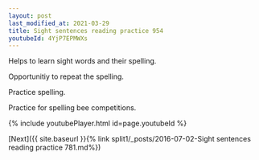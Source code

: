 ```yaml
---
layout: post
last_modified_at: 2021-03-29
title: Sight sentences reading practice 954
youtubeId: 4YjP7EPMWXs
---
```

 
 
Helps to learn sight words and their spelling.

Opportunitiy to repeat the spelling. 

Practice spelling. 
 
Practice for spelling bee competitions. 
 
{% include youtubePlayer.html id=page.youtubeId %}
 
 

[Next]({{ site.baseurl }}{% link  split1/_posts/2016-07-02-Sight sentences reading practice 781.md%})
 
